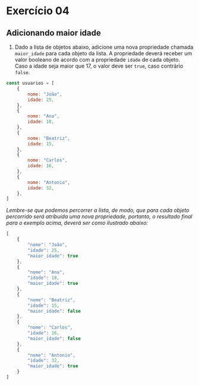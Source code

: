 
# Exercício 04

## Adicionando maior idade

1. Dado a lista de objetos abaixo, adicione uma nova propriedade chamada `maior_idade` para cada objeto da lista. A propriedade deverá receber um valor booleano de acordo com a propriedade `idade` de cada objeto. Caso a idade seja maior que 17, o valor deve ser `true`, caso contrário `false`.

```javascript
const usuarios = [
    {
        nome: "João",
        idade: 25,
    },
    {
        nome: "Ana",
        idade: 18,
    },
    {
        nome: "Beatriz",
        idade: 15,
    },
    {
        nome: "Carlos",
        idade: 16,
    },
    {
        nome: "Antonio",
        idade: 32,
    },
]
```

_Lembre-se que podemos percorrer a lista, de modo, que para cada objeto percorrido será atribuída uma nova propriedade, portanto, o resultado final para o exemplo acima, deverá ser como ilustrado abaixo:_

```javascript
[
    {
        "nome": "João",
        "idade": 25,
        "maior_idade": true
    },
    {
        "nome": "Ana",
        "idade": 18,
        "maior_idade": true
    },
    {
        "nome": "Beatriz",
        "idade": 15,
        "maior_idade": false
    },
    {
        "nome": "Carlos",
        "idade": 16,
        "maior_idade": false
    },
    {
        "nome": "Antonio",
        "idade": 32,
        "maior_idade": true
    }
]
```

